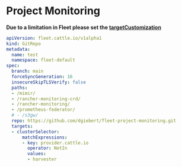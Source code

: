 # Project Monitoring

**Due to a limitation in Fleet please set the [targetCustomization](https://github.com/dgiebert/fleet-project-monitoring/blob/main/prometheus-federator/fleet.yaml#L25)**

```yaml
apiVersion: fleet.cattle.io/v1alpha1
kind: GitRepo
metadata:
  name: test
  namespace: fleet-default
spec:
  branch: main
  forceSyncGeneration: 16
  insecureSkipTLSVerify: false
  paths:
  - /mimir/
  - /rancher-monitoring-crd/
  - /rancher-monitoring/
  - /prometheus-federator/
  # - /s3gw/
  repo: https://github.com/dgiebert/fleet-project-monitoring.git
  targets:
  - clusterSelector:
      matchExpressions:
      - key: provider.cattle.io
        operator: NotIn
        values:
        - harvester
```

